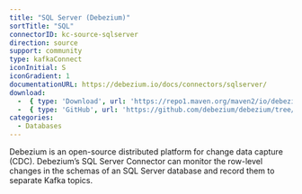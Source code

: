 ```yaml
---
title: "SQL Server (Debezium)"
sortTitle: "SQL"
connectorID: kc-source-sqlserver
direction: source
support: community
type: kafkaConnect
iconInitial: S
iconGradient: 1
documentationURL: https://debezium.io/docs/connectors/sqlserver/
download:
  -  { type: 'Download', url: 'https://repo1.maven.org/maven2/io/debezium/debezium-connector-sqlserver/' }
  -  { type: 'GitHub', url: 'https://github.com/debezium/debezium/tree/master/debezium-connector-sqlserver' }
categories:
  - Databases
---
```


Debezium is an open-source distributed platform for change data capture (CDC). Debezium’s SQL Server Connector can monitor the row-level changes in the schemas of an SQL Server database and record them to separate Kafka topics.